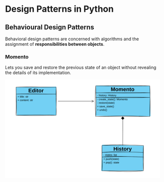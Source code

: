 # Design Patterns in Python

## Behavioural Design Patterns
Behavioral design patterns are concerned with algorithms and the assignment of **responsibilities between objects**.

### Momento
Lets you save and restore the previous state of an object without revealing the details of its implementation.

![momento-uml](momento_pattern/uml.png)